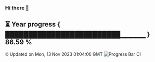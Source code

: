 ### Hi there 👋
⏳ Year progress { █████████████████████████▁▁▁▁▁ } 86.59 %
---
⏰ Updated on Mon, 13 Nov 2023 01:04:00 GMT
![Progress Bar CI](https://github.com/liununu/liununu/workflows/Progress%20Bar%20CI/badge.svg)
